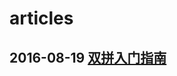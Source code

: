 # articles
## 2016-08-19  [双拼入门指南](https://github.com/MOOOWOOO/articles/blob/master/double%20input%20quick%20start.md)
